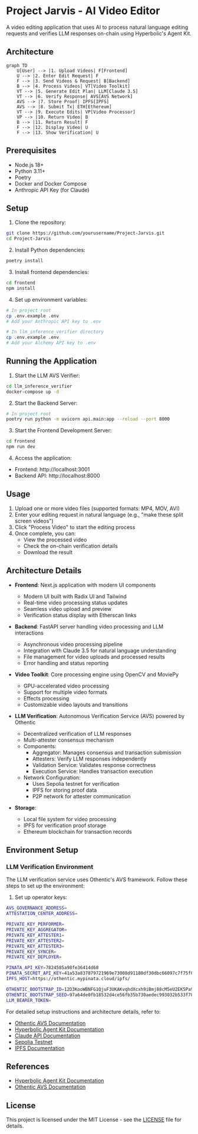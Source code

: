 # Project Jarvis - AI Video Editor

A video editing application that uses AI to process natural language editing requests and verifies LLM responses on-chain using Hyperbolic's Agent Kit.

## Architecture

```mermaid
graph TD
    U[User] --> |1. Upload Videos| F[Frontend]
    U --> |2. Enter Edit Request| F
    F --> |3. Send Videos & Request| B[Backend]
    B --> |4. Process Videos| VT[Video Toolkit]
    VT --> |5. Generate Edit Plan| LLM[Claude 3.5]
    VT --> |6. Verify Response| AVS[AVS Network]
    AVS --> |7. Store Proof| IPFS[IPFS]
    AVS --> |8. Submit Tx| ETH[Ethereum]
    VT --> |9. Execute Edits| VP[Video Processor]
    VP --> |10. Return Video| B
    B --> |11. Return Result| F
    F --> |12. Display Video| U
    F --> |13. Show Verification| U
```

## Prerequisites

- Node.js 18+
- Python 3.11+
- Poetry
- Docker and Docker Compose
- Anthropic API Key (for Claude)

## Setup

1. Clone the repository:
```bash
git clone https://github.com/yourusername/Project-Jarvis.git
cd Project-Jarvis
```

2. Install Python dependencies:
```bash
poetry install
```

3. Install frontend dependencies:
```bash
cd frontend
npm install
```

4. Set up environment variables:
```bash
# In project root
cp .env.example .env
# Add your Anthropic API key to .env

# In llm_inference_verifier directory
cp .env.example .env
# Add your Alchemy API key to .env
```

## Running the Application

1. Start the LLM AVS Verifier:
```bash
cd llm_inference_verifier
docker-compose up -d
```

2. Start the Backend Server:
```bash
# In project root
poetry run python -m uvicorn api.main:app --reload --port 8000
```

3. Start the Frontend Development Server:
```bash
cd frontend
npm run dev
```

4. Access the application:
- Frontend: http://localhost:3001
- Backend API: http://localhost:8000

## Usage

1. Upload one or more video files (supported formats: MP4, MOV, AVI)
2. Enter your editing request in natural language (e.g., "make these split screen videos")
3. Click "Process Video" to start the editing process
4. Once complete, you can:
   - View the processed video
   - Check the on-chain verification details
   - Download the result

## Architecture Details

- **Frontend**: Next.js application with modern UI components
  - Modern UI built with Radix UI and Tailwind
  - Real-time video processing status updates
  - Seamless video upload and preview
  - Verification status display with Etherscan links

- **Backend**: FastAPI server handling video processing and LLM interactions
  - Asynchronous video processing pipeline
  - Integration with Claude 3.5 for natural language understanding
  - File management for video uploads and processed results
  - Error handling and status reporting

- **Video Toolkit**: Core processing engine using OpenCV and MoviePy
  - GPU-accelerated video processing
  - Support for multiple video formats
  - Effects processing
  - Customizable video layouts and transitions

- **LLM Verification**: Autonomous Verification Service (AVS) powered by Othentic
  - Decentralized verification of LLM responses
  - Multi-attester consensus mechanism
  - Components:
    - Aggregator: Manages consensus and transaction submission
    - Attesters: Verify LLM responses independently
    - Validation Service: Validates response correctness
    - Execution Service: Handles transaction execution
  - Network Configuration:
    - Uses Sepolia testnet for verification
    - IPFS for storing proof data
    - P2P network for attester communication

- **Storage**:
  - Local file system for video processing
  - IPFS for verification proof storage
  - Ethereum blockchain for transaction records

## Environment Setup

### LLM Verification Environment

The LLM verification service uses Othentic's AVS framework. Follow these steps to set up the environment:

1. Set up operator keys:
```bash
AVS_GOVERNANCE_ADDRESS=
ATTESTATION_CENTER_ADDRESS=

PRIVATE_KEY_PERFORMER=
PRIVATE_KEY_AGGREGATOR=
PRIVATE_KEY_ATTESTER1=
PRIVATE_KEY_ATTESTER2=
PRIVATE_KEY_ATTESTER3=
PRIVATE_KEY_SYNCER=
PRIVATE_KEY_DEPLOYER=

PINATA_API_KEY=7824585a98fe36414d68
PINATA_SECRET_API_KEY=41a53a837879721969e73008d91180df30dbc66097c7f75f08cd5489176b43ea
IPFS_HOST=https://othentic.mypinata.cloud/ipfs/

OTHENTIC_BOOTSTRAP_ID=12D3KooWBNFG1QjuF3UKAKvqhdXcxh9iBmj88cM5eU2EK5Pa91KB
OTHENTIC_BOOTSTRAP_SEED=97a64de0fb18532d4ce56fb35b730aedec993032b533f783b04c9175d465d9bf
LLM_BEARER_TOKEN=
```


For detailed setup instructions and architecture details, refer to:
- [Othentic AVS Documentation](https://docs.othentic.xyz/getting-started)
- [Hyperbolic Agent Kit Documentation](https://github.com/hyperbolic-labs/agentkit)
- [Claude API Documentation](https://docs.anthropic.com/claude/reference/getting-started-with-the-api)
- [Sepolia Testnet](https://sepolia.dev/)
- [IPFS Documentation](https://docs.ipfs.tech/)

## References

- [Hyperbolic Agent Kit Documentation](https://github.com/hyperbolic-labs/agentkit)
- [Othentic AVS Documentation](https://docs.othentic.xyz/getting-started)

## License

This project is licensed under the MIT License - see the [LICENSE](LICENSE) file for details.
